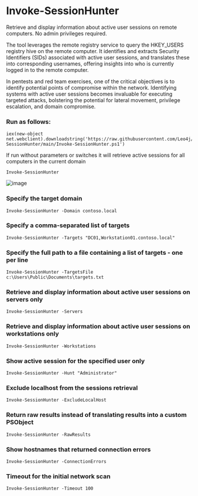 # Invoke-SessionHunter
Retrieve and display information about active user sessions on remote computers. No admin privileges required.

The tool leverages the remote registry service to query the HKEY_USERS registry hive on the remote computer. It identifies and extracts Security Identifiers (SIDs) associated with active user sessions, and translates these into corresponding usernames, offering insights into who is currently logged in to the remote computer.

In pentests and red team exercises, one of the critical objectives is to identify potential points of compromise within the network. Identifying systems with active user sessions becomes invaluable for executing targeted attacks, bolstering the potential for lateral movement, privilege escalation, and domain compromise. 

### Run as follows:

```
iex(new-object net.webclient).downloadstring('https://raw.githubusercontent.com/Leo4j/Invoke-SessionHunter/main/Invoke-SessionHunter.ps1')
```

If run without parameters or switches it will retrieve active sessions for all computers in the current domain

```
Invoke-SessionHunter
```

![image](https://github.com/Leo4j/Invoke-SessionHunter/assets/61951374/2d75992a-a3bc-4317-9c61-03e192ea0466)


### Specify the target domain

```
Invoke-SessionHunter -Domain contoso.local
```

### Specify a comma-separated list of targets

```
Invoke-SessionHunter -Targets "DC01,Workstation01.contoso.local"
```
	
### Specify the full path to a file containing a list of targets - one per line

```
Invoke-SessionHunter -TargetsFile c:\Users\Public\Documents\targets.txt
```

### Retrieve and display information about active user sessions on servers only

```
Invoke-SessionHunter -Servers
```

### Retrieve and display information about active user sessions on workstations only

```
Invoke-SessionHunter -Workstations
```
	
### Show active session for the specified user only

```
Invoke-SessionHunter -Hunt "Administrator"
```

### Exclude localhost from the sessions retrieval

```
Invoke-SessionHunter -ExcludeLocalHost
```

### Return raw results instead of translating results into a custom PSObject

```
Invoke-SessionHunter -RawResults
```

### Show hostnames that returned connection errors

```
Invoke-SessionHunter -ConnectionErrors
```

### Timeout for the initial network scan

```
Invoke-SessionHunter -Timeout 100
```
